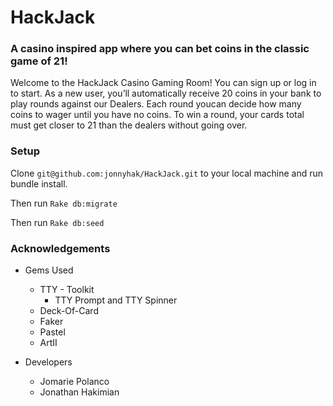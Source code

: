 # HackJack

### A casino inspired app where you can bet coins in the classic game of 21!

Welcome to the HackJack Casino Gaming Room! You can sign up or log in to start. As a new user, you’ll automatically receive 20 coins in your bank to play rounds against our Dealers. Each round youcan decide how many coins to wager until you have no coins. To win a round, your cards total must get closer to 21 than the dealers without going over.

### Setup

Clone `git@github.com:jonnyhak/HackJack.git` to your local machine and run bundle install.

Then run `Rake db:migrate`

Then run `Rake db:seed`

### Acknowledgements

- Gems Used
   - TTY - Toolkit
      - TTY Prompt and TTY Spinner
   - Deck-Of-Card
   - Faker
   - Pastel 
   - ArtII
   
- Developers
   - Jomarie Polanco
   - Jonathan Hakimian
